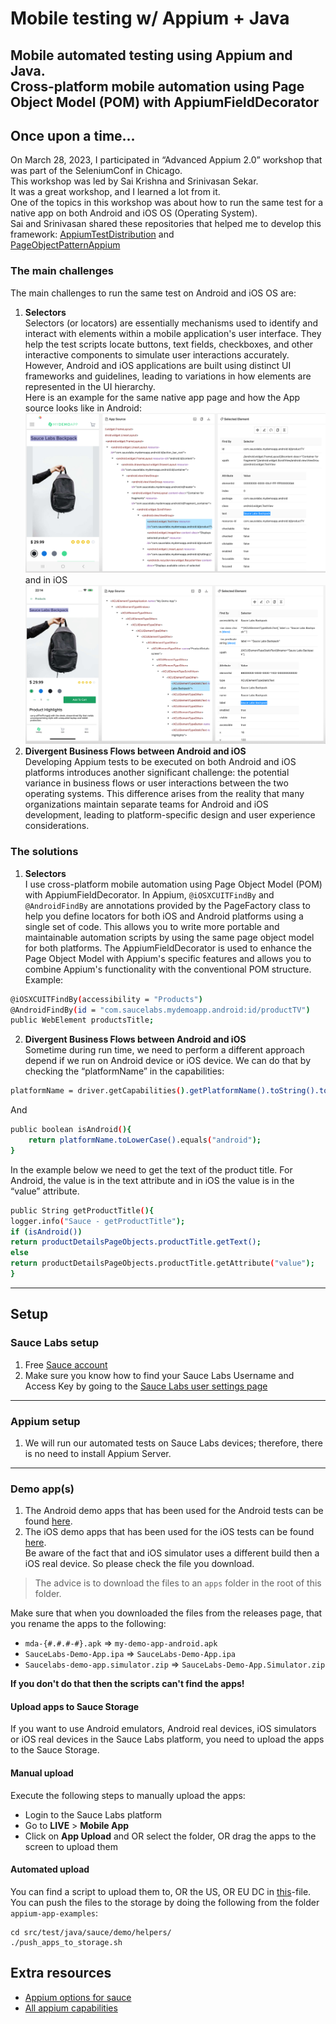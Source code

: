 # Mobile testing w/ Appium + Java

Mobile automated testing using Appium and Java.    
Cross-platform mobile automation using Page Object Model (POM) with AppiumFieldDecorator
---
## Once upon a time…    
On March 28, 2023, I participated in “Advanced Appium 2.0” workshop that was part of the SeleniumConf in Chicago.   
This workshop was led by Sai Krishna and Srinivasan Sekar.    
It was a great workshop, and I learned a lot from it.    
One of the topics in this workshop was about how to run the same test for a native app on both Android and iOS OS (Operating System).   
Sai and Srinivasan shared these repositories that helped me to develop this framework:
[AppiumTestDistribution](https://github.com/AppiumTestDistribution/AppiumTestDistribution) and    
[PageObjectPatternAppium](https://github.com/AppiumTestDistribution/PageObjectPatternAppium)

### The main challenges

The main challenges to run the same test on Android and iOS OS are:
1.	<b>Selectors</b>    
Selectors (or locators) are essentially mechanisms used to identify and interact with elements within a mobile application's user interface. They help the test scripts locate buttons, text fields, checkboxes, and other interactive components to simulate user interactions accurately.
      However, Android and iOS applications are built using distinct UI frameworks and guidelines, leading to variations in how elements are represented in the UI hierarchy.    
      Here is an example for the same native app page and how the App source looks like in Android:
      <img src="./graphics/myDemoApp_ProductPage_Android.png" alt="androidAppSource"/>    
      and in iOS
      <img src="./graphics/myDemoApp_ProductPage_iOS.png" alt="iOSAppSource"/>
2. <b>Divergent Business Flows between Android and iOS</b>   
   Developing Appium tests to be executed on both Android and iOS platforms introduces another significant challenge: the potential variance in business flows or user interactions between the two operating systems. This difference arises from the reality that many organizations maintain separate teams for Android and iOS development, leading to platform-specific design and user experience considerations.

### The solutions
1. <b>Selectors</b>    
   I use cross-platform mobile automation using Page Object Model (POM) with AppiumFieldDecorator.
   In Appium, `@iOSXCUITFindBy` and `@AndroidFindBy` are annotations provided by the PageFactory class to help you define locators for both iOS and Android platforms using a single set of code. This allows you to write more portable and maintainable automation scripts by using the same page object model for both platforms.
   The AppiumFieldDecorator is used to enhance the Page Object Model with Appium's specific features and allows you to combine Appium's functionality with the conventional POM structure. Example:

```bash
@iOSXCUITFindBy(accessibility = "Products")
@AndroidFindBy(id = "com.saucelabs.mydemoapp.android:id/productTV")
public WebElement productsTitle;
```

2. <b>Divergent Business Flows between Android and iOS</b>    
   Sometime during run time, we need to perform a different approach depend if we run on Android device or iOS device.
   We can do that by checking the “platformName” in the capabilities:
```bash
platformName = driver.getCapabilities().getPlatformName().toString().toLowerCase();
```

And 
```bash
public boolean isAndroid(){
    return platformName.toLowerCase().equals("android");
}
```
In the example below we need to get the text of the product title.  For Android, the value is in the text attribute and in iOS the value is in the “value” attribute.
```bash
public String getProductTitle(){
logger.info("Sauce - getProductTitle");
if (isAndroid())
return productDetailsPageObjects.productTitle.getText();
else
return productDetailsPageObjects.productTitle.getAttribute("value");
}
```

---
## Setup  

### Sauce Labs setup
1. Free [Sauce account](https://saucelabs.com/sign-up)
2. Make sure you know how to find your Sauce Labs Username and Access Key by going to the [Sauce Labs user settings page](https://app.saucelabs.com/user-settings)

---
### Appium setup
1. We will run our automated tests on Sauce Labs devices; therefore, there is no need to install Appium Server.

---
### Demo app(s)   

1. The Android demo apps that has been used for the Android tests can be found [here](https://github.com/saucelabs/my-demo-app-android/releases).
2. The iOS demo apps that has been used for the iOS tests can be found [here](https://github.com/saucelabs/my-demo-app-ios/releases).   
Be aware of the fact that and iOS simulator uses a different build then a iOS real device. So please check the file you
download.

> The advice is to download the files to an `apps` folder in the root of this folder.

Make sure that when you downloaded the files from the releases page, that you rename the apps to the following:

- `mda-{#.#.#-#}.apk` => `my-demo-app-android.apk`
- `SauceLabs-Demo-App.ipa` => `SauceLabs-Demo-App.ipa`
- `Saucelabs-demo-app.simulator.zip` => `SauceLabs-Demo-App.Simulator.zip`

**If you don't do that then the scripts can't find the apps!**

#### Upload apps to Sauce Storage
If you want to use Android emulators, Android real devices, iOS simulators or iOS real devices in the Sauce Labs platform, you need to upload
the apps to the Sauce Storage.

#### Manual upload
Execute the following steps to manually upload the apps:
- Login to the Sauce Labs platform
- Go to **LIVE** > **Mobile App**
- Click on **App Upload** and OR select the folder, OR drag the apps to the screen to upload them

#### Automated upload
You can find a script to upload them to, OR the US, OR EU DC in [this](../../helpers/push_apps_to_storage.sh)-file. You can push the files to the
storage by doing the following from the folder `appium-app-examples`:

    cd src/test/java/sauce/demo/helpers/
    ./push_apps_to_storage.sh


## Extra resources

- [Appium options for sauce](https://docs.saucelabs.com/dev/test-configuration-options/#mobile-app-appium-capabilities-required)
- [All appium capabilities](https://appium.io/docs/en/writing-running-appium/caps/)
